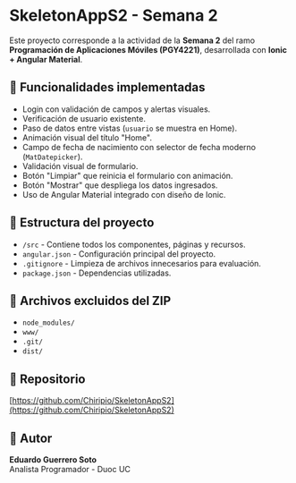 # SkeletonAppS2 - Semana 2

Este proyecto corresponde a la actividad de la **Semana 2** del ramo **Programación de Aplicaciones Móviles (PGY4221)**, desarrollada con **Ionic + Angular Material**.

## 🧩 Funcionalidades implementadas

- Login con validación de campos y alertas visuales.
- Verificación de usuario existente.
- Paso de datos entre vistas (`usuario` se muestra en Home).
- Animación visual del título "Home".
- Campo de fecha de nacimiento con selector de fecha moderno (`MatDatepicker`).
- Validación visual de formulario.
- Botón "Limpiar" que reinicia el formulario con animación.
- Botón "Mostrar" que despliega los datos ingresados.
- Uso de Angular Material integrado con diseño de Ionic.

## 📁 Estructura del proyecto

- `/src` - Contiene todos los componentes, páginas y recursos.
- `angular.json` - Configuración principal del proyecto.
- `.gitignore` - Limpieza de archivos innecesarios para evaluación.
- `package.json` - Dependencias utilizadas.

## 🚫 Archivos excluidos del ZIP

- `node_modules/`
- `www/`
- `.git/`
- `dist/`

## 🔗 Repositorio

[https://github.com/Chiripio/SkeletonAppS2](https://github.com/Chiripio/SkeletonAppS2)

## 👤 Autor

**Eduardo Guerrero Soto**  
Analista Programador - Duoc UC